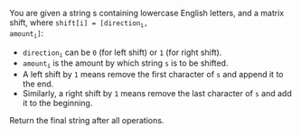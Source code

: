You are given a string s containing lowercase English letters, and a matrix shift, where <code>shift[i] = [direction<sub>i</sub>, amount<sub>i</sub>]</code>:

- <code>direction<sub>i</sub></code> can be `0` (for left shift) or `1` (for right shift).
- <code>amount<sub>i</sub></code> is the amount by which string `s` is to be shifted.
- A left shift by `1` means remove the first character of `s` and append it to the end.
- Similarly, a right shift by `1` means remove the last character of `s` and add it to the beginning.

Return the final string after all operations.
